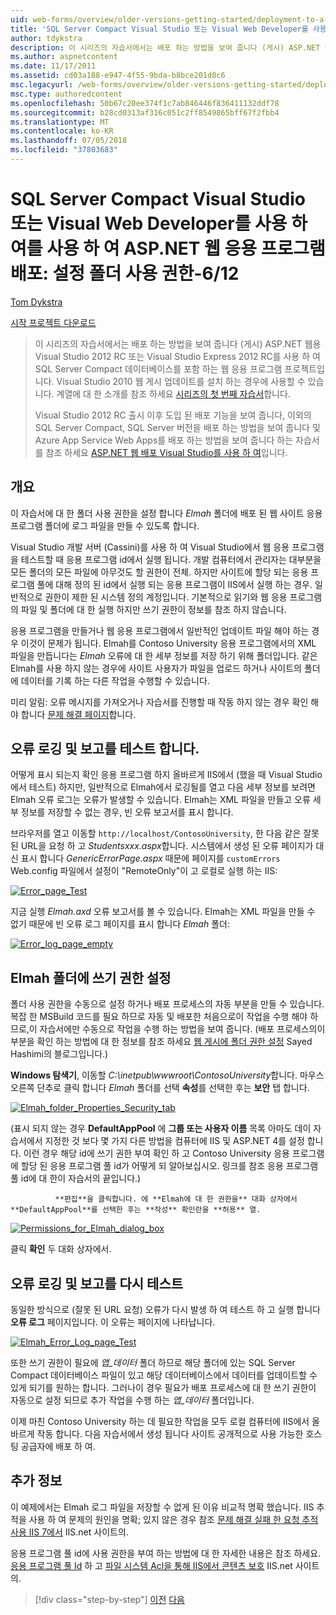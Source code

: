 ```yaml
---
uid: web-forms/overview/older-versions-getting-started/deployment-to-a-hosting-provider/deployment-to-a-hosting-provider-setting-folder-permissions-6-of-12
title: 'SQL Server Compact Visual Studio 또는 Visual Web Developer를 사용 하 여를 사용 하 여 ASP.NET 웹 응용 프로그램 배포: 설정 폴더 사용 권한-6/12 | Microsoft Docs'
author: tdykstra
description: 이 시리즈의 자습서에서는 배포 하는 방법을 보여 줍니다 (게시) ASP.NET 웹 응용 프로그램 프로젝트 Visual Stu를 사용 하 여 SQL Server Compact 데이터베이스를 포함 하는 중...
ms.author: aspnetcontent
ms.date: 11/17/2011
ms.assetid: cd03a188-e947-4f55-9bda-b8bce201d8c6
msc.legacyurl: /web-forms/overview/older-versions-getting-started/deployment-to-a-hosting-provider/deployment-to-a-hosting-provider-setting-folder-permissions-6-of-12
msc.type: authoredcontent
ms.openlocfilehash: 50b67c20ee374f1c7ab846446f836411132ddf78
ms.sourcegitcommit: b28cd0313af316c051c2ff8549865bff67f2fbb4
ms.translationtype: MT
ms.contentlocale: ko-KR
ms.lasthandoff: 07/05/2018
ms.locfileid: "37803683"
---
```

<a name="deploying-an-aspnet-web-application-with-sql-server-compact-using-visual-studio-or-visual-web-developer-setting-folder-permissions---6-of-12"></a>SQL Server Compact Visual Studio 또는 Visual Web Developer를 사용 하 여를 사용 하 여 ASP.NET 웹 응용 프로그램 배포: 설정 폴더 사용 권한-6/12
====================
[Tom Dykstra](https://github.com/tdykstra)

[시작 프로젝트 다운로드](http://code.msdn.microsoft.com/Deploying-an-ASPNET-Web-4e31366b)

> 이 시리즈의 자습서에서는 배포 하는 방법을 보여 줍니다 (게시) ASP.NET 웹용 Visual Studio 2012 RC 또는 Visual Studio Express 2012 RC를 사용 하 여 SQL Server Compact 데이터베이스를 포함 하는 웹 응용 프로그램 프로젝트입니다. Visual Studio 2010 웹 게시 업데이트를 설치 하는 경우에 사용할 수 있습니다. 계열에 대 한 소개를 참조 하세요 [시리즈의 첫 번째 자습서](deployment-to-a-hosting-provider-introduction-1-of-12.md)합니다.
> 
> Visual Studio 2012 RC 출시 이후 도입 된 배포 기능을 보여 줍니다, 이외의 SQL Server Compact, SQL Server 버전을 배포 하는 방법을 보여 줍니다 및 Azure App Service Web Apps를 배포 하는 방법을 보여 줍니다 하는 자습서를 참조 하세요 [ASP.NET 웹 배포 Visual Studio를 사용 하 여](../../deployment/visual-studio-web-deployment/introduction.md)입니다.


## <a name="overview"></a>개요

이 자습서에 대 한 폴더 사용 권한을 설정 합니다 *Elmah* 폴더에 배포 된 웹 사이트 응용 프로그램 폴더에 로그 파일을 만들 수 있도록 합니다.

Visual Studio 개발 서버 (Cassini)를 사용 하 여 Visual Studio에서 웹 응용 프로그램을 테스트할 때 응용 프로그램 id에서 실행 됩니다. 개발 컴퓨터에서 관리자는 대부분을 모든 폴더의 모든 파일에 아무것도 할 권한이 전체. 하지만 사이트에 할당 되는 응용 프로그램 풀에 대해 정의 된 id에서 실행 되는 응용 프로그램이 IIS에서 실행 하는 경우. 일반적으로 권한이 제한 된 시스템 정의 계정입니다. 기본적으로 읽기와 웹 응용 프로그램의 파일 및 폴더에 대 한 실행 하지만 쓰기 권한이 정보를 참조 하지 않습니다.

응용 프로그램을 만들거나 웹 응용 프로그램에서 일반적인 업데이트 파일 해야 하는 경우 이것이 문제가 됩니다. Elmah를 Contoso University 응용 프로그램에서의 XML 파일을 만듭니다는 *Elmah* 오류에 대 한 세부 정보를 저장 하기 위해 폴더입니다. 같은 Elmah를 사용 하지 않는 경우에 사이트 사용자가 파일을 업로드 하거나 사이트의 폴더에 데이터를 기록 하는 다른 작업을 수행할 수 있습니다.

미리 알림: 오류 메시지를 가져오거나 자습서를 진행할 때 작동 하지 않는 경우 확인 해야 합니다 [문제 해결 페이지](deployment-to-a-hosting-provider-creating-and-installing-deployment-packages-12-of-12.md)합니다.

## <a name="testing-error-logging-and-reporting"></a>오류 로깅 및 보고를 테스트 합니다.

어떻게 표시 되는지 확인 응용 프로그램 하지 올바르게 IIS에서 (했을 때 Visual Studio에서 테스트) 하지만, 일반적으로 Elmah에서 로깅될를 열고 다음 세부 정보를 보려면 Elmah 오류 로그는 오류가 발생할 수 있습니다. Elmah는 XML 파일을 만들고 오류 세부 정보를 저장할 수 없는 경우, 빈 오류 보고서를 표시 합니다.

브라우저를 열고 이동할 `http://localhost/ContosoUniversity`, 한 다음 같은 잘못 된 URL을 요청 하 고 *Studentsxxx.aspx*합니다. 시스템에서 생성 된 오류 페이지가 대신 표시 합니다 *GenericErrorPage.aspx* 때문에 페이지를 `customErrors` Web.config 파일에서 설정이 "RemoteOnly"이 고 로컬로 실행 하는 IIS:

[![Error_page_Test](deployment-to-a-hosting-provider-setting-folder-permissions-6-of-12/_static/image2.png)](deployment-to-a-hosting-provider-setting-folder-permissions-6-of-12/_static/image1.png)

지금 실행 *Elmah.axd* 오류 보고서를 볼 수 있습니다. Elmah는 XML 파일을 만들 수 없기 때문에 빈 오류 로그 페이지를 표시 합니다 *Elmah* 폴더:

[![Error_log_page_empty](deployment-to-a-hosting-provider-setting-folder-permissions-6-of-12/_static/image4.png)](deployment-to-a-hosting-provider-setting-folder-permissions-6-of-12/_static/image3.png)

## <a name="setting-write-permission-on-the-elmah-folder"></a>Elmah 폴더에 쓰기 권한 설정

폴더 사용 권한을 수동으로 설정 하거나 배포 프로세스의 자동 부분을 만들 수 있습니다. 복잡 한 MSBuild 코드를 필요 하므로 자동 및 배포한 처음으로이 작업을 수행 해야 하므로,이 자습서에만 수동으로 작업을 수행 하는 방법을 보여 줍니다. (배포 프로세스의이 부분을 확인 하는 방법에 대 한 정보를 참조 하세요 [웹 게시에 폴더 권한 설정](http://sedodream.com/2011/11/08/SettingFolderPermissionsOnWebPublish.aspx) Sayed Hashimi의 블로그입니다.)

**Windows 탐색기**, 이동할 *C:\inetpub\wwwroot\ContosoUniversity*합니다. 마우스 오른쪽 단추로 클릭 합니다 *Elmah* 폴더를 선택 **속성**를 선택한 후는 **보안** 탭 합니다.

[![Elmah_folder_Properties_Security_tab](deployment-to-a-hosting-provider-setting-folder-permissions-6-of-12/_static/image6.png)](deployment-to-a-hosting-provider-setting-folder-permissions-6-of-12/_static/image5.png)

(표시 되지 않는 경우 **DefaultAppPool** 에 **그룹 또는 사용자 이름** 목록 아마도 데이 자습서에서 지정한 것 보다 몇 가지 다른 방법을 컴퓨터에 IIS 및 ASP.NET 4를 설정 합니다. 이런 경우 해당 id에 쓰기 권한 부여 확인 하 고 Contoso University 응용 프로그램에 할당 된 응용 프로그램 풀 id가 어떻게 되 알아보십시오. 링크를 참조 응용 프로그램 풀 id에 대 한이 자습서의 끝입니다.)


              **편집**을 클릭합니다. 에 **Elmah에 대 한 권한을** 대화 상자에서 **DefaultAppPool**를 선택한 후는 **작성** 확인란을 **허용** 열.

[![Permissions_for_Elmah_dialog_box](deployment-to-a-hosting-provider-setting-folder-permissions-6-of-12/_static/image8.png)](deployment-to-a-hosting-provider-setting-folder-permissions-6-of-12/_static/image7.png)

클릭 **확인** 두 대화 상자에서.

## <a name="retesting-error-logging-and-reporting"></a>오류 로깅 및 보고를 다시 테스트

동일한 방식으로 (잘못 된 URL 요청) 오류가 다시 발생 하 여 테스트 하 고 실행 합니다 **오류 로그** 페이지입니다. 이 오류는 페이지에 나타납니다.

[![Elmah_Error_Log_page_Test](deployment-to-a-hosting-provider-setting-folder-permissions-6-of-12/_static/image10.png)](deployment-to-a-hosting-provider-setting-folder-permissions-6-of-12/_static/image9.png)

또한 쓰기 권한이 필요에 *앱\_데이터* 폴더 하므로 해당 폴더에 있는 SQL Server Compact 데이터베이스 파일이 있고 해당 데이터베이스에서 데이터를 업데이트할 수 있게 되기를 원하는 합니다. 그러나이 경우 필요가 배포 프로세스에 대 한 쓰기 권한이 자동으로 설정 되므로 추가 작업을 수행 하는 *앱\_데이터* 폴더입니다.

이제 마친 Contoso University 하는 데 필요한 작업을 모두 로컬 컴퓨터에 IIS에서 올바르게 작동 합니다. 다음 자습서에서 생성 됩니다 사이트 공개적으로 사용 가능한 호스팅 공급자에 배포 하 여.

## <a name="more-information"></a>추가 정보

이 예제에서는 Elmah 로그 파일을 저장할 수 없게 된 이유 비교적 명확 했습니다. IIS 추적을 사용 하 여 문제의 원인을 명확; 있지 않은 경우 참조 [문제 해결 실패 한 요청 추적 사용 IIS 7에서](https://www.iis.net/learn/troubleshoot/using-failed-request-tracing/troubleshooting-failed-requests-using-tracing-in-iis) IIS.net 사이트의.

응용 프로그램 풀 id에 사용 권한을 부여 하는 방법에 대 한 자세한 내용은 참조 하세요. [응용 프로그램 풀 Id](https://www.iis.net/learn/manage/configuring-security/application-pool-identities) 하 고 [파일 시스템 Acl을 통해 IIS에서 콘텐츠 보호](https://www.iis.net/learn/get-started/planning-for-security/secure-content-in-iis-through-file-system-acls) IIS.net 사이트의.

> [!div class="step-by-step"]
> [이전](deployment-to-a-hosting-provider-deploying-to-iis-as-a-test-environment-5-of-12.md)
> [다음](deployment-to-a-hosting-provider-deploying-to-the-production-environment-7-of-12.md)
